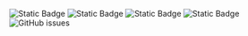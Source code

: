 ![Static Badge](https://img.shields.io/badge/blacklists-60-000000) ![Static Badge](https://img.shields.io/badge/blacklisted-2664547-cc0000) ![Static Badge](https://img.shields.io/badge/whitelisted-2245-00CC00) ![Static Badge](https://img.shields.io/badge/streaming_blacklist-28107-000000) ![GitHub issues](https://img.shields.io/github/issues/fabriziosalmi/blacklists)
